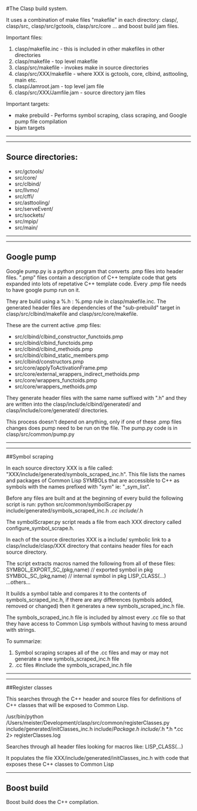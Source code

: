 #The Clasp build system.

It uses a combination of make files "makefile" in each directory: clasp/, clasp/src, clasp/src/gctools, clasp/src/core ...  and boost build jam files.

Important files:

1. clasp/makefile.inc - this is included in other makefiles in other directories
1. clasp/makefile - top level makefile
1. clasp/src/makefile - invokes make in source directories
1. clasp/src/XXX/makefile - where XXX is gctools, core, clbind, asttooling, main etc.
1. clasp/Jamroot.jam - top level jam file
1. clasp/src/XXX/Jamfile.jam - source directory jam files

Important targets:
* make prebuild  - Performs symbol scraping, class scraping, and Google pump file compilation
* bjam targets

----------------------------------------------------------------------
----------------------------------------------------------------------
## Source directories:
- src/gctools/
- src/core/
- src/clbind/
- src/llvmo/
- src/cffi/
- src/asttooling/
- src/serveEvent/
- src/sockets/
- src/mpip/
- src/main/

----------------------------------------------------------------------
----------------------------------------------------------------------
## Google pump

Google pump.py is a python program that converts .pmp files into header files.
".pmp" files contain a description of C++ template code that gets expanded into lots of repetative C++ template code.
Every .pmp file needs to have google pump run on it.

They are build using a %.h : %.pmp rule in clasp/makefile.inc.  The generated header files are dependencies of the "sub-prebuild" target in clasp/src/clbind/makefile and clasp/src/core/makefile.

These are the current active .pmp files:

- src/clbind/clbind_constructor_functoids.pmp
- src/clbind/clbind_functoids.pmp
- src/clbind/clbind_methoids.pmp
- src/clbind/clbind_static_members.pmp
- src/clbind/constructors.pmp
- src/core/applyToActivationFrame.pmp
- src/core/external_wrappers_indirect_methoids.pmp
- src/core/wrappers_functoids.pmp
- src/core/wrappers_methoids.pmp

They generate header files with the same name suffixed with ".h" and they are written into the clasp/include/clbind/generated/ and clasp/include/core/generated/ directories.

This process doesn't depend on anything, only if one of these .pmp files changes does pump need to be run on the file.
The pump.py code is in clasp/src/common/pump.py



----------------------------------------------------------------------
----------------------------------------------------------------------
##Symbol scraping

In each source directory XXX is a file called: "XXX/include/generated/symbols_scraped_inc.h".
This file lists the names and packages of Common Lisp SYMBOLs that are accessible to C++ as symbols with the names prefixed with "_sym_" ie: "_sym_list".

Before any files are built and at the beginning of every build the following script is run:
python src/common/symbolScraper.py include/generated/symbols_scraped_inc.h *.cc include/*.h

The symbolScraper.py script reads a file from each XXX directory called configure_symbol_scrape.h.

In each of the source directories XXX is a include/ symbolic link to a clasp/include/clasp/XXX directory that contains header files for each source directory.

The script extracts macros named the following from all of these files:
SYMBOL_EXPORT_SC_(pkg,name)     // exported symbol in pkg
SYMBOL_SC_(pkg,name)            // internal symbol in pkg
LISP_CLASS(...)
...others...

It builds a symbol table and compares it to the contents of symbols_scraped_inc.h,
if there are any differences (symbols added, removed or changed) then it generates a new symbols_scraped_inc.h file.

The symbols_scraped_inc.h file is included by almost every .cc file so that they have access to Common Lisp symbols without having to mess around with strings.

To summarize:
1) Symbol scraping scrapes all of the .cc files and may or may not generate a new symbols_scraped_inc.h file
2) .cc files #include the symbols_scraped_inc.h file

----------------------------------------------------------------------
----------------------------------------------------------------------
##Register classes

This searches through the C++ header and source files for definitions of C++ classes that will be exposed to Common Lisp.

/usr/bin/python /Users/meister/Development/clasp/src/common/registerClasses.py include/generated/initClasses_inc.h include/*Package.h include/*.h *.h *.cc 2> registerClasses.log

Searches through all header files looking for macros like:
LISP_CLASS(...)

It populates the file XXX/include/generated/initClasses_inc.h with code that exposes these C++ classes to Common Lisp

-----------
## Boost build

Boost build does the C++ compilation.
